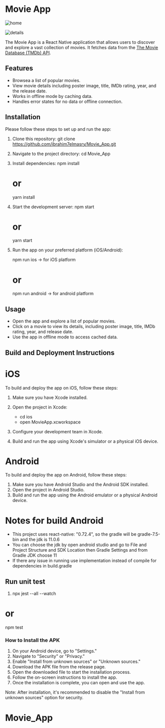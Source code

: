 # Movie App
![home](https://github.com/ibrahim7elmasry/Movie_App/assets/19375545/0cb89b4d-709a-4d0b-a5af-843dd50d2f11)


![details](https://github.com/ibrahim7elmasry/Movie_App/assets/19375545/a8626f89-3ae5-4e1e-bbb6-e545fcfe4f67)


The Movie App is a React Native application that allows users to discover and explore a vast collection of movies. It fetches data from the [The Movie Database (TMDb) API](https://api.themoviedb.org/3/movie/popular?api_key=2509c15c1c1370bae35cf31052da581c&language=en-US&pag).

## Features

- Browsea a list of popular movies.
- View movie details including poster image, title, IMDb rating, year, and the release date.
- Works in offline mode by caching data.
- Handles error states for no data or offline connection.

## Installation

Please follow these steps to set up and run the app:

1. Clone this repository:
   git clone https://github.com/ibrahim7elmasry/Movie_App.git

2. Navigate to the project directory:
   cd Movie_App

3. Install dependencies:
   npm install 
   # or
   yarn install

4. Start the development server:
   npm start 
   # or
   yarn start

5. Run the app on your preferred platform (iOS/Android):

   npm run ios -> for iOS platform
   # or
   npm run android -> for android platform

## Usage
   - Open the app and explore a list of popular movies.
   - Click on a movie to view its details, including poster image, title, IMDb rating, year, and release date.
   - Use the app in offline mode to access cached data.


## Build and Deployment Instructions
 # iOS
To build and deploy the app on iOS, follow these steps:
1. Make sure you have Xcode installed.
2. Open the project in Xcode:
   - cd ios
   - open MovieApp.xcworkspace  

3. Configure your development team in Xcode.
4. Build and run the app using Xcode's simulator or a physical iOS device.

 # Android
To build and deploy the app on Android, follow these steps:
   1. Make sure you have Android Studio and the Android SDK installed.
   2. Open the project in Android Studio.
   3. Build and run the app using the Android emulator or a physical Android device.

# Notes for build Android
   - This project uses react-native: "0.72.4", so the gradle will be gradle-7.5-bin and the jdk is 11.0.6
   - You can choose the jdk by open android studio and go to File and Project Structure and SDK Location then Gradle Settings and from Gradle JDK choose 11
   - If there any issue in running use implementation instead of compile for dependencies in build.gradle
   ## Run unit test
   1. npx jest --all --watch 
   # or 
   npm test

   ### How to Install the APK

   1. On your Android device, go to "Settings."
   2. Navigate to "Security" or "Privacy."
   3. Enable "Install from unknown sources" or "Unknown sources."
   4. Download the APK file from the release page.
   5. Open the downloaded file to start the installation process.
   6. Follow the on-screen instructions to install the app.
   7. Once the installation is complete, you can open and use the app.

   Note: After installation, it's recommended to disable the "Install from unknown sources" option for security.
# Movie_App
